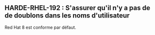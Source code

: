 ## HARDE-RHEL-192 : S'assurer qu'il n'y a pas de de doublons dans les noms d'utilisateur

Red Hat 8 est conforme par défaut.


